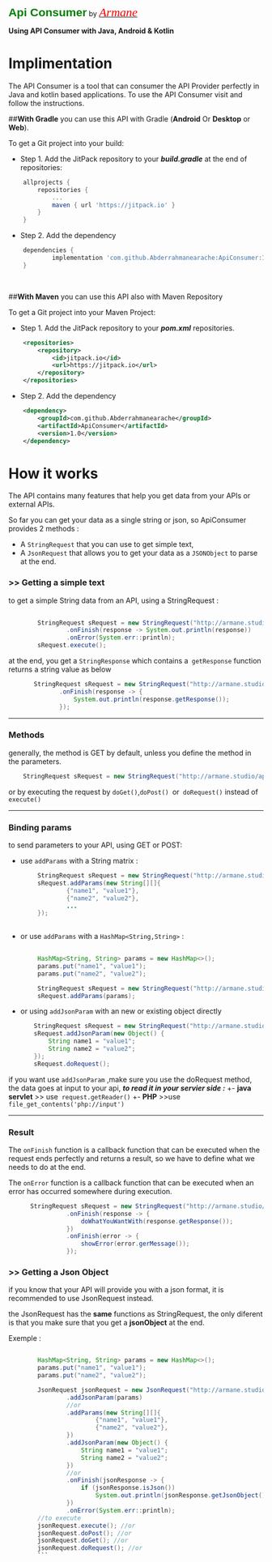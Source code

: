 <span style="color: Green;font-size: 17pt ; font-family: Sans-serif; ">**Api Consumer**</span> by [<span style="color: red; font-size: 18pt; font-family: consolas ">*Armane*</span>](http://armane.studio "Armane")
 
**Using API Consumer with Java, Android & Kotlin**

#  Implimentation 

The API Consumer is a tool that can consumer the API Provider perfectly in Java and kotlin based applications.
To use the API Consumer visit  and follow the instructions.
 
 ##******With Gradle******
 you can use this API with Gradle (**Android** Or **Desktop** or **Web**).
 
To get a Git project into your build:

 
+ Step 1. Add the JitPack repository to your **_build.gradle_** at the end of repositories:

```groovy 
	allprojects {
		repositories {
			...
			maven { url 'https://jitpack.io' }
		}
	}
 ```

+ Step 2. Add the dependency

```groovy
	dependencies {
	        implementation 'com.github.Abderrahmanearache:ApiConsumer:1.0'
	} 
```

	
<br/> 

##******With Maven******
you can use this API also with Maven Repository 
 
To get a Git project into your Maven Project:

 
  + Step 1.
  Add the JitPack repository to your **_pom.xml_** repositories. 
  
```xml
    <repositories>
        <repository>
            <id>jitpack.io</id>
            <url>https://jitpack.io</url>
        </repository>
    </repositories>
 ```
 + Step 2. Add the dependency
 
 
```xml
	<dependency>
	    <groupId>com.github.Abderrahmanearache</groupId>
	    <artifactId>ApiConsumer</artifactId>
	    <version>1.0</version>
	</dependency>
```
 
 
# How it works 


The API contains many features that help you get data from your APIs or external APIs.

So far you can get your data as a single string or json, so ApiConsumer provides 2 methods :
- A `StringRequest` that you can use to get simple text,
- A `JsonRequest` that allows you to get your data as a `JSONObject` to parse at the end.

 ### >> Getting a simple text 

to get a simple String data from an API, using a StringRequest :
 

```java
 
        StringRequest sRequest = new StringRequest("http://armane.studio/apiconsumer/params")
                .onFinish(response -> System.out.println(response))
                .onError(System.err::println);
        sRequest.execute();

```

at the end, you get a `StringResponse` which contains a` getResponse` function returns a string value as below

  ```java 
         StringRequest sRequest = new StringRequest("http://armane.studio/apiconsumer/params")
                .onFinish(response -> {
                    System.out.println(response.getResponse());
                });
  ```
------------


### Methods
 

generally, the method is GET by default, unless you define the method in the parameters.

```java
	StringRequest sRequest = new StringRequest("http://armane.studio/apiconsumer/params",Method.POST);
```
or by executing the request by `doGet()`,`doPost() `or` doRequest()` instead of `execute() `


------------
### Binding params 


to send parameters to your API, using GET or POST:
- use `addParams` with a String matrix :

```java
        StringRequest sRequest = new StringRequest("http://armane.studio/apiconsumer/params", Method.POST);
        sRequest.addParams(new String[][]{
                {"name1", "value1"},
                {"name2", "value2"},
				...
		});
		
```

- or use  `addParams` with a `HashMap<String,String>` :

```java
			
        HashMap<String, String> params = new HashMap<>();
        params.put("name1", "value1");
        params.put("name2", "value2");

        StringRequest sRequest = new StringRequest("http://armane.studio/apiconsumer/params", Method.POST);
        sRequest.addParams(params);
```

- or using `addJsonParam` with  an new or existing object directly
 ```java
        StringRequest sRequest = new StringRequest("http://armane.studio/apiconsumer/params", Method.POST);
        sRequest.addJsonParam(new Object() {
            String name1 = "value1";
            String name2 = "value2";
        });
        sRequest.doRequest();        
```
if you want use `addJsonParam` ,make sure  you use the doRequest method, the data goes at input to your api,
***to read it in your servier side :*** 
+- **java servlet**  >> use` request.getReader()`
+- **PHP** >>use `file_get_contents('php://input')` 

------------


### Result

The `onFinish` function is a callback function that can be executed when the request ends perfectly and returns a result, so we have to define what we needs to do at the end.

The `onError` function is a callback function that can be executed when an error has occurred somewhere during execution.

```java
      StringRequest sRequest = new StringRequest("http://armane.studio/apiconsumer/params")
                .onFinish(response -> {
                    doWhatYouWantWith(response.getResponse());
                })
                .onFinish(error -> {
                    showError(error.gerMessage());
                });
```

 ### >> Getting a Json Object 

if you know that your API will provide you with a json format, it is recommended to use JsonRequest instead.

the JsonRequest has the **same** functions as StringRequest, the only diferent is that you make sure that you get a **jsonObject** at the end.


Exemple : 
```java

        HashMap<String, String> params = new HashMap<>();
        params.put("name1", "value1");
        params.put("name2", "value2");

        JsonRequest jsonRequest = new JsonRequest("http://armane.studio/apiconsumer/params")
                .addJsonParam(params)
                //or
                .addParams(new String[][]{
                        {"name1", "value1"},
                        {"name2", "value2"},
                })
                .addJsonParam(new Object() {
                    String name1 = "value1";
                    String name2 = "value2";
                })
                //or
                .onFinish(jsonResponse -> {
                    if (jsonResponse.isJson())
                        System.out.println(jsonResponse.getJsonObject().get("keyFromYourJsonResult"));
                })
                .onError(System.err::println);
        //to execute 
        jsonRequest.execute(); //or
        jsonRequest.doPost(); //or
        jsonRequest.doGet(); //or
        jsonRequest.doRequest(); //or 
		```
 
